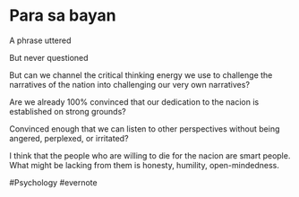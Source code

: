 # Para sa bayan

A phrase uttered

But never questioned

But can we channel the critical thinking energy we use to challenge the narratives of the nation into challenging our very own narratives?

Are we already 100% convinced that our dedication to the nacion is established on strong grounds?

Convinced enough that we can listen to other perspectives without being angered, perplexed, or irritated?

I think that the people who are willing to die for the nacion are smart people. What might be lacking from them is honesty, humility, open-mindedness.

\#Psychology #evernote

